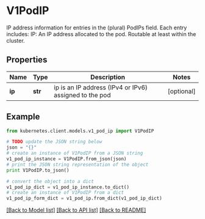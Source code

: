 # V1PodIP

IP address information for entries in the (plural) PodIPs field. Each entry includes:   IP: An IP address allocated to the pod. Routable at least within the cluster.

## Properties
Name | Type | Description | Notes
------------ | ------------- | ------------- | -------------
**ip** | **str** | ip is an IP address (IPv4 or IPv6) assigned to the pod | [optional] 

## Example

```python
from kubernetes.client.models.v1_pod_ip import V1PodIP

# TODO update the JSON string below
json = "{}"
# create an instance of V1PodIP from a JSON string
v1_pod_ip_instance = V1PodIP.from_json(json)
# print the JSON string representation of the object
print V1PodIP.to_json()

# convert the object into a dict
v1_pod_ip_dict = v1_pod_ip_instance.to_dict()
# create an instance of V1PodIP from a dict
v1_pod_ip_form_dict = v1_pod_ip.from_dict(v1_pod_ip_dict)
```
[[Back to Model list]](../README.md#documentation-for-models) [[Back to API list]](../README.md#documentation-for-api-endpoints) [[Back to README]](../README.md)


